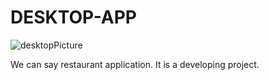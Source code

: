 # DESKTOP-APP
![desktopPicture](https://user-images.githubusercontent.com/62717539/125294352-dcf45b80-e32c-11eb-9c7f-b3919a6c51fb.PNG)

We can say restaurant application.
It is a developing project.
